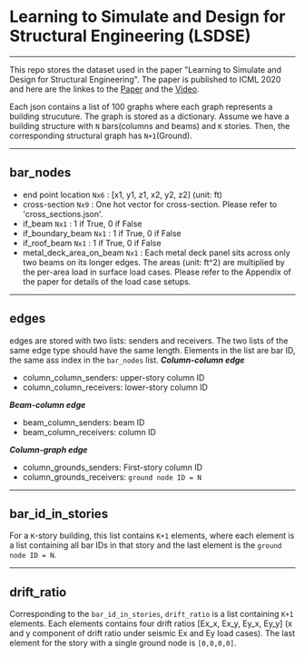 
# Learning to Simulate and Design for Structural Engineering (LSDSE)
---------------------------------------------------------------------------

This repo stores the dataset used in the paper "Learning to Simulate and Design for Structural Engineering". The paper is published to ICML 2020 and here are the linkes to the [Paper](https://proceedings.icml.cc/static/paper_files/icml/2020/5700-Paper.pdf) and the [Video](https://www.youtube.com/watch?v=0KNW2GkmX2s).

Each json contains a list of 100 graphs where each graph represents a building strucuture. The graph is stored as a dictionary.
Assume we have a building structure with `N` bars(columns and beams) and `K` stories. Then, the corresponding structural graph has `N+1`(Ground).

---------------------------------------------------------------------------
## bar_nodes 
  - end point location `Nx6` : [x1, y1, z1, x2, y2, z2] (unit: ft) 
  - cross-section `Nx9` : One hot vector for cross-section. Please refer to 'cross_sections.json'. 
  -  if_beam `Nx1` : 1 if True, 0 if False 
  - if_boundary_beam `Nx1` : 1 if True, 0 if False
  - if_roof_beam `Nx1` : 1 if True, 0 if False
  - metal_deck_area_on_beam `Nx1` : Each metal deck panel sits across only two beams on its longer edges. The areas (unit: ft^2) are multiplied by the per-area load in surface load cases. Please refer to the Appendix of the paper for details of the load case setups. 
---------------------------------------------------------------------------
## edges
edges are stored with two lists: senders and receivers. The two lists of the same edge type should have the same length. Elements in the list are bar ID, the same ass index in the `bar_nodes` list.
***Column-column edge***
  - column_column_senders: upper-story column ID
  - column_column_receivers: lower-story column ID
 
***Beam-column edge***
  - beam_column_senders: beam ID
  - beam_column_receivers: column ID
 
***Column-graph edge***
  -  column_grounds_senders: First-story column ID
  -  column_grounds_receivers: `ground node ID = N`
---------------------------------------------------------------------------
## bar_id_in_stories
For a `K`-story building, this list contains `K+1` elements, where each element is a list containing all bar IDs in that story and the last element is the `ground node ID = N`.

---------------------------------------------------------------------------
## drift_ratio

Corresponding to the `bar_id_in_stories`, `drift_ratio` is a list containing `K+1` elements. Each elements contains four drift ratios [Ex_x, Ex_y, Ey_x, Ey_y] (x and y component of drift ratio under seismic Ex and Ey load cases). The last element for the story with a single ground node is `[0,0,0,0]`.
